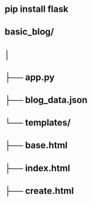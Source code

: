 # pip install flask

# basic_blog/
# │
# ├── app.py
# ├── blog_data.json
# └── templates/
#     ├── base.html
#     ├── index.html
#     ├── create.html

